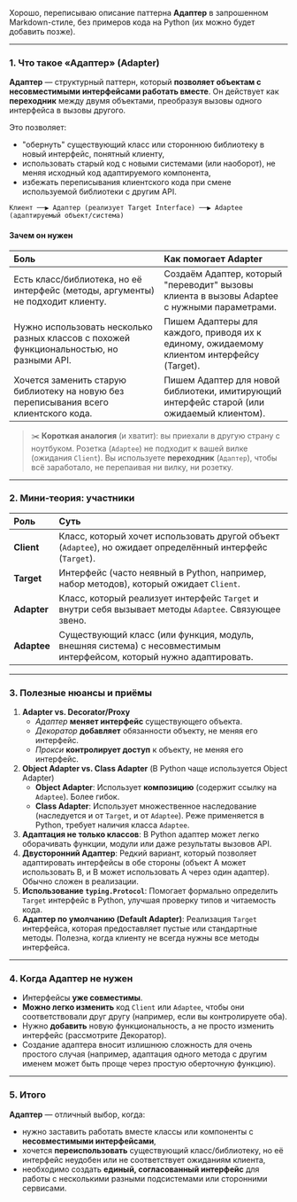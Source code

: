Хорошо, переписываю описание паттерна **Адаптер** в запрошенном Markdown-стиле, без примеров кода на Python (их можно будет добавить позже).

---

### 1. Что такое «Адаптер» (Adapter)

**Адаптер** — структурный паттерн, который **позволяет объектам с несовместимыми интерфейсами работать вместе**. Он действует как **переходник** между двумя объектами, преобразуя вызовы одного интерфейса в вызовы другого.

Это позволяет:

*   "обернуть" существующий класс или стороннюю библиотеку в новый интерфейс, понятный клиенту,
*   использовать старый код с новыми системами (или наоборот), не меняя исходный код адаптируемого компонента,
*   избежать переписывания клиентского кода при смене используемой библиотеки с другим API.

`Клиент ──▶ Адаптер (реализует Target Interface) ──▶ Adaptee (адаптируемый объект/система)`

#### Зачем он нужен

| Боль                                                                                    | Как помогает Adapter                                                                        |
| :-------------------------------------------------------------------------------------- | :------------------------------------------------------------------------------------------ |
| Есть класс/библиотека, но её интерфейс (методы, аргументы) не подходит клиенту.         | Создаём Адаптер, который "переводит" вызовы клиента в вызовы Adaptee с нужными параметрами. |
| Нужно использовать несколько разных классов с похожей функциональностью, но разными API. | Пишем Адаптеры для каждого, приводя их к единому, ожидаемому клиентом интерфейсу (Target). |
| Хочется заменить старую библиотеку на новую без переписывания всего клиентского кода.   | Пишем Адаптер для новой библиотеки, имитирующий интерфейс старой (или ожидаемый клиентом).  |

> ✂️ **Короткая аналогия** (и хватит): вы приехали в другую страну с ноутбуком. Розетка (`Adaptee`) не подходит к вашей вилке (ожидания `Client`). Вы используете **переходник** (`Адаптер`), чтобы всё заработало, не перепаивая ни вилку, ни розетку.

---

### 2. Мини‑теория: участники

| Роль                   | Суть                                                                                                |
| :--------------------- | :-------------------------------------------------------------------------------------------------- |
| **Client**             | Класс, который хочет использовать другой объект (`Adaptee`), но ожидает определённый интерфейс (`Target`). |
| **Target**             | Интерфейс (часто неявный в Python, например, набор методов), который ожидает `Client`.             |
| **Adapter**            | Класс, который реализует интерфейс `Target` и внутри себя вызывает методы `Adaptee`. Связующее звено. |
| **Adaptee**            | Существующий класс (или функция, модуль, внешняя система) с несовместимым интерфейсом, который нужно адаптировать. |

---

### 3. Полезные нюансы и приёмы

1.  **Adapter vs. Decorator/Proxy**
    *   _Адаптер_ **меняет интерфейс** существующего объекта.
    *   _Декоратор_ **добавляет** обязанности объекту, не меняя его интерфейс.
    *   _Прокси_ **контролирует доступ** к объекту, не меняя его интерфейс.
2.  **Object Adapter vs. Class Adapter** (В Python чаще используется Object Adapter)
    *   **Object Adapter**: Использует **композицию** (содержит ссылку на `Adaptee`). Более гибок.
    *   **Class Adapter**: Использует множественное наследование (наследуется и от `Target`, и от `Adaptee`). Реже применяется в Python, требует наличия класса `Adaptee`.
3.  **Адаптация не только классов**: В Python адаптер может легко оборачивать функции, модули или даже результаты вызовов API.
4.  **Двусторонний Адаптер**: Редкий вариант, который позволяет адаптировать интерфейсы в обе стороны (объект A может использовать B, и B может использовать A через один адаптер). Обычно сложен в реализации.
5.  **Использование `typing.Protocol`**: Помогает формально определить `Target` интерфейс в Python, улучшая проверку типов и читаемость кода.
6.  **Адаптер по умолчанию (Default Adapter)**: Реализация `Target` интерфейса, которая предоставляет пустые или стандартные методы. Полезна, когда клиенту не всегда нужны все методы интерфейса.

---

### 4. Когда Адаптер не нужен

*   Интерфейсы **уже совместимы**.
*   **Можно легко изменить** код `Client` или `Adaptee`, чтобы они соответствовали друг другу (например, если вы контролируете оба).
*   Нужно **добавить** новую функциональность, а не просто изменить интерфейс (рассмотрите Декоратор).
*   Создание адаптера вносит излишнюю сложность для очень простого случая (например, адаптация одного метода с другим именем может быть проще через простую оберточную функцию).

---

### 5. Итого

**Адаптер** — отличный выбор, когда:

*   нужно заставить работать вместе классы или компоненты с **несовместимыми интерфейсами**,
*   хочется **переиспользовать** существующий класс/библиотеку, но её интерфейс неудобен или не соответствует ожиданиям клиента,
*   необходимо создать **единый, согласованный интерфейс** для работы с несколькими разными подсистемами или сторонними сервисами.